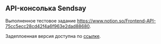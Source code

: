 ## API-консолька Sendsay

Выполненное тестовое задание https://www.notion.so/Frontend-API-75cc5ecc28cd42f4a6f963e2dad88680.

Задеплоенная версия доступна по [ссылке](http://juwain.github.io/sendsay-console).
